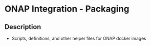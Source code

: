 
# ONAP Integration - Packaging

## Description

* Scripts, definitions, and other helper files for ONAP docker images
